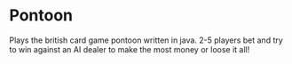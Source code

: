 # Pontoon
Plays the british card game pontoon written in java. 
2-5 players bet and try to win against an AI dealer to make the most money or loose it all!

